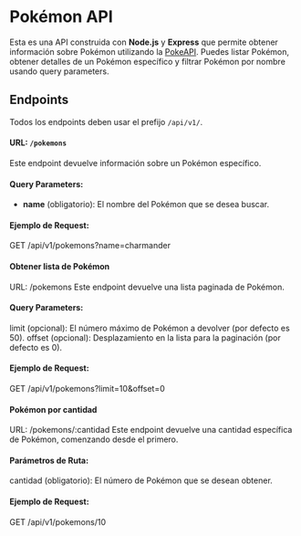 # Pokémon API

Esta es una API construida con **Node.js** y **Express** que permite obtener información sobre Pokémon utilizando la [PokeAPI](https://pokeapi.co/). Puedes listar Pokémon, obtener detalles de un Pokémon específico y filtrar Pokémon por nombre usando query parameters.

## Endpoints

Todos los endpoints deben usar el prefijo `/api/v1/`.

#### URL: `/pokemons`
Este endpoint devuelve información sobre un Pokémon específico.

#### Query Parameters:
- **name** (obligatorio): El nombre del Pokémon que se desea buscar.

#### Ejemplo de Request:

GET /api/v1/pokemons?name=charmander

#### Obtener lista de Pokémon
URL: /pokemons
Este endpoint devuelve una lista paginada de Pokémon.

#### Query Parameters:
limit (opcional): El número máximo de Pokémon a devolver (por defecto es 50).
offset (opcional): Desplazamiento en la lista para la paginación (por defecto es 0).

#### Ejemplo de Request:
GET /api/v1/pokemons?limit=10&offset=0

#### Pokémon por cantidad
URL: /pokemons/:cantidad
Este endpoint devuelve una cantidad específica de Pokémon, comenzando desde el primero.

#### Parámetros de Ruta:
cantidad (obligatorio): El número de Pokémon que se desean obtener.
#### Ejemplo de Request:

GET /api/v1/pokemons/10
